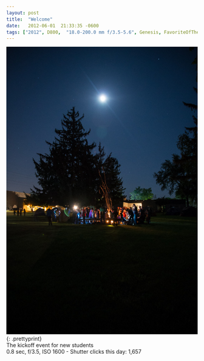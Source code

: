 ```yaml
---
layout: post
title:  "Welcome"
date:   2012-06-01  21:33:35 -0600
tags: ["2012", D800,  "18.0-200.0 mm f/3.5-5.6", Genesis, FavoriteOfTheYear]
---
```

![:title](/images/2012/2012_0601_DSC_0664.jpg)
{: .prettyprint}  
The kickoff event for new students  
0.8 sec, f/3.5, ISO 1600 - Shutter clicks this day: 1,657